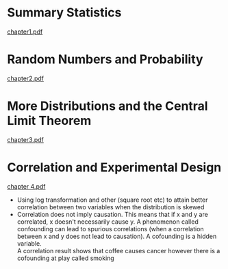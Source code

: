 # Summary Statistics 
[chapter1.pdf](https://github.com/theadewole/My_R_Note/files/14434412/chapter1.pdf)

# Random Numbers and Probability
[chapter2.pdf](https://github.com/theadewole/My_R_Note/files/14434528/chapter2.pdf)

# More Distributions and the Central Limit Theorem
[chapter3.pdf](https://github.com/theadewole/My_R_Note/files/14435703/chapter3.pdf)

# Correlation and Experimental Design

[chapter 4.pdf](https://github.com/theadewole/My_R_Note/files/14445160/chapter.4.pdf) <br>
- Using log transformation and other (square root etc) to attain better correlation between two variables when the distribution is skewed
- Correlation does not imply causation. This means that if x and y are correlated, x doesn't necessarily cause y.
A phenomenon called confounding can lead to spurious correlations (when a correlation between x and y does not lead to causation). A cofounding is a hidden variable. <br>
A correlation result shows that coffee causes cancer however there is a cofounding at play called smoking
